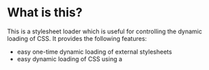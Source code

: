 # What is this?

This is a stylesheet loader which is useful for controlling the dynamic loading of
CSS. It provides the following features:

* easy one-time dynamic loading of external stylesheets
* easy dynamic loading of CSS using a <style> tag
* returns a promise representing whether the stylesheet has loaded

Inspired by the Filament Group's work on CSS loading: https://github.com/filamentgroup/loadCSS


## Installation

Using NPM:

    # Once installed, the script can be found at:
    # node_modules/load-stylesheet/src/nz_ffx_loadStylesheet
    npm install --save git+https://github.com/fairfaxmedia/load-stylesheet.git


## Usage

    // Load arbitrary styles into a <style> tag, to appear at the end of the <body>
    // (if present in the DOM), otherwise at the end of the <head>.
    // Note that we use the nz.ffx psuedo-namespace to prevent collisions
    var myStylesheet = nz.ffx.loadStylesheet(
        'body {background-color: rgb(255, 0, 0);}',
        'myStylesheetClass',
        'screen'
    );

    // Load an external stylesheet, to appear at the end of the <body>
    // (if present in the DOM), otherwise at the end of the <head>.
    var myStylesheet = nz.ffx.loadStylesheet(
        'http://example.com/stylesheet.css'
        'myStylesheetClass',
        'print'
    );

    myStylesheet.then(function() {
        // The stylesheet is now available for use.
    });


## Tests

    npm test

Note that the karma test results can be view in the browser at:
* http://localhost:9876/
* http://localhost:9876/debug.html


## License

MIT
